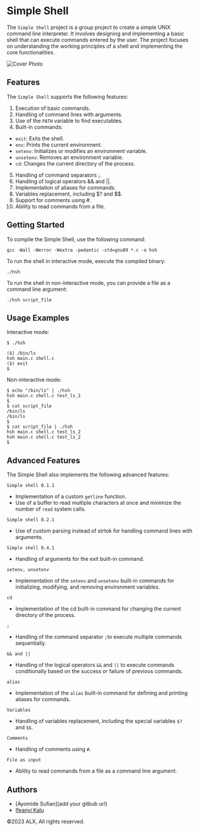 
# Simple Shell

The `Simple Shell` project is a group project to create a simple UNIX command line interpreter. It involves designing and implementing a basic shell that can execute commands entered by the user. The project focuses on understanding the working principles of a shell and implementing the core functionalities.

![Cover Photo](simple_shell/shell.jpeg)

## Features
The `Simple Shell` supports the following features:

1. Execution of basic commands.
2. Handling of command lines with arguments.
3. Use of the `PATH` variable to find executables.
4. Built-in commands:
- `exit`: Exits the shell.
- `env`: Prints the current environment.
- `setenv`: Initializes or modifies an environment variable.
- `unsetenv`: Removes an environment variable.
- `cd`: Changes the current directory of the process.
5. Handling of command separators ;.
6. Handling of logical operators && and ||.
7. Implementation of aliases for commands.
8. Variables replacement, including $? and $$.
9. Support for comments using #.
10. Ability to read commands from a file.

## Getting Started
To compile the Simple Shell, use the following command:

```
gcc -Wall -Werror -Wextra -pedantic -std=gnu89 *.c -o hsh
```

To run the shell in interactive mode, execute the compiled binary:

```
./hsh
```

To run the shell in non-interactive mode, you can provide a file as a command line argument:

```
./hsh script_file
```

## Usage Examples
Interactive mode:

```
$ ./hsh
```

```
($) /bin/ls
hsh main.c shell.c
($) exit
$
```

Non-interactive mode:

```
$ echo "/bin/ls" | ./hsh
hsh main.c shell.c test_ls_2
$
$ cat script_file
/bin/ls
/bin/ls
$
$ cat script_file | ./hsh
hsh main.c shell.c test_ls_2
hsh main.c shell.c test_ls_2
$
```

## Advanced Features

The Simple Shell also implements the following advanced features:

`Simple shell 0.1.1`
- Implementation of a custom `getline` function.
- Use of a buffer to read multiple characters at once and minimize the number of `read` system calls.

`Simple shell 0.2.1`
- Use of custom parsing instead of strtok for handling command lines with arguments.

`Simple shell 0.4.1`
- Handling of arguments for the exit built-in command.

`setenv, unsetenv`
- Implementation of the `setenv` and `unsetenv` built-in commands for initializing, modifying, and removing environment variables.

`cd`
- Implementation of the cd built-in command for changing the current directory of the process.

`;`
- Handling of the command separator `;`to execute multiple commands sequentially.

`&& and ||`
- Handling of the logical operators `&&` and `||` to execute commands conditionally based on the success or failure of previous commands.

`alias`
- Implementation of the `alias` built-in command for defining and printing aliases for commands.

`Variables`
- Handling of variables replacement, including the special variables `$?` and `$$`.

`Comments`
- Handling of comments using `#`.

`File as input`
- Ability to read commands from a file as a command line argument.

## Authors
- [Ayomide Sufian](add your gitbub url)
- [Ifeanyi Kalu](htts://github.com/fazzy13)

©2023 ALX, All rights reserved.
